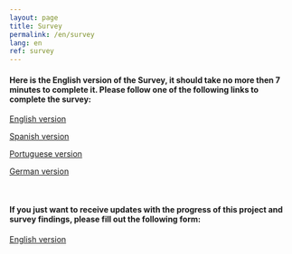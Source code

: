 ```yaml
---
layout: page
title: Survey
permalink: /en/survey
lang: en
ref: survey
---
```


#### Here is the English version of the Survey, it should take no more then 7 minutes to complete it. Please follow one of the following links to complete the survey:

[English version](http://ec2-3-17-144-2.us-east-2.compute.amazonaws.com/index.php/456854?lang=en)

[Spanish version](
http://ec2-3-17-144-2.us-east-2.compute.amazonaws.com/index.php/456854?lang=es)

[Portuguese version](
http://ec2-3-17-144-2.us-east-2.compute.amazonaws.com/index.php/456854?lang=pt-BR)

[German version](
http://ec2-3-17-144-2.us-east-2.compute.amazonaws.com/index.php/456854?lang=de)

<br>

#### If you just want to receive updates with the progress of this project and survey findings, please fill out the following form:

[English version](
http://ec2-3-17-144-2.us-east-2.compute.amazonaws.com/index.php/432173?lang=en)
